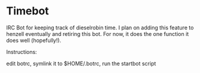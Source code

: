 # Timebot

IRC Bot for keeping track of dieselrobin time. I plan on adding this feature to
henzell eventually and retiring this bot. For now, it does the one function it
does well (hopefully!).

Instructions:

edit botrc, symlink it to $HOME/.botrc, run the startbot script
